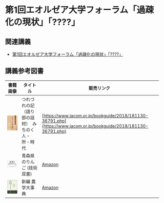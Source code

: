 # 第1回エオルゼア大学フォーラム「過疎化の現状」「????」
## 関連講義
- [第1回エオルゼア大学フォーラム「過疎化の現状」「????」](../text/18.html)

## 講義参考図書
|  書籍画像  |  タイトル  |  販売リンク  |
| ---- | ---- |  ----  |
|  ![つれづれの記（語り部の話材）　みちのく　人・所・時代](./image/01/01.jpg)  |  つれづれの記（語り部の話材）　みちのく　人・所・時代  |  [https://www.jacom.or.jp/bookguide/2018/181130-36791.php](https://www.jacom.or.jp/bookguide/2018/181130-36791.php)  |
|  ![青森県のりんご (技術双書)](./image/01/02.jpg)  |  青森県のりんご (技術双書)  |  [Amazon](https://amzn.to/3lalIik)  |
|  ![新編 農学大事典](./image/01/03.jpg)  |  新編 農学大事典  |  [Amazon](https://amzn.to/37rHcTh)  |